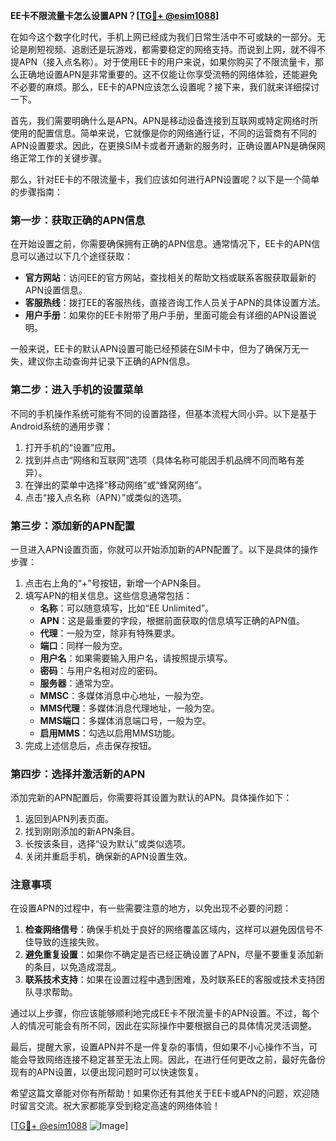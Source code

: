 **EE卡不限流量卡怎么设置APN？[[TG💪+ @esim1088](https://t.me/s/esim1088)]**

在如今这个数字化时代，手机上网已经成为我们日常生活中不可或缺的一部分。无论是刷短视频、追剧还是玩游戏，都需要稳定的网络支持。而说到上网，就不得不提APN（接入点名称）。对于使用EE卡的用户来说，如果你购买了不限流量卡，那么正确地设置APN是非常重要的。这不仅能让你享受流畅的网络体验，还能避免不必要的麻烦。那么，EE卡的APN应该怎么设置呢？接下来，我们就来详细探讨一下。

首先，我们需要明确什么是APN。APN是移动设备连接到互联网或特定网络时所使用的配置信息。简单来说，它就像是你的网络通行证，不同的运营商有不同的APN设置要求。因此，在更换SIM卡或者开通新的服务时，正确设置APN是确保网络正常工作的关键步骤。

那么，针对EE卡的不限流量卡，我们应该如何进行APN设置呢？以下是一个简单的步骤指南：

### 第一步：获取正确的APN信息

在开始设置之前，你需要确保拥有正确的APN信息。通常情况下，EE卡的APN信息可以通过以下几个途径获取：
- **官方网站**：访问EE的官方网站，查找相关的帮助文档或联系客服获取最新的APN设置信息。
- **客服热线**：拨打EE的客服热线，直接咨询工作人员关于APN的具体设置方法。
- **用户手册**：如果你的EE卡附带了用户手册，里面可能会有详细的APN设置说明。

一般来说，EE卡的默认APN设置可能已经预装在SIM卡中，但为了确保万无一失，建议你主动查询并记录下正确的APN信息。

### 第二步：进入手机的设置菜单

不同的手机操作系统可能有不同的设置路径，但基本流程大同小异。以下是基于Android系统的通用步骤：

1. 打开手机的“设置”应用。
2. 找到并点击“网络和互联网”选项（具体名称可能因手机品牌不同而略有差异）。
3. 在弹出的菜单中选择“移动网络”或“蜂窝网络”。
4. 点击“接入点名称（APN）”或类似的选项。

### 第三步：添加新的APN配置

一旦进入APN设置页面，你就可以开始添加新的APN配置了。以下是具体的操作步骤：

1. 点击右上角的“+”号按钮，新增一个APN条目。
2. 填写APN的相关信息。这些信息通常包括：
   - **名称**：可以随意填写，比如“EE Unlimited”。
   - **APN**：这是最重要的字段，根据前面获取的信息填写正确的APN值。
   - **代理**：一般为空，除非有特殊要求。
   - **端口**：同样一般为空。
   - **用户名**：如果需要输入用户名，请按照提示填写。
   - **密码**：与用户名相对应的密码。
   - **服务器**：通常为空。
   - **MMSC**：多媒体消息中心地址，一般为空。
   - **MMS代理**：多媒体消息代理地址，一般为空。
   - **MMS端口**：多媒体消息端口号，一般为空。
   - **启用MMS**：勾选以启用MMS功能。
3. 完成上述信息后，点击保存按钮。

### 第四步：选择并激活新的APN

添加完新的APN配置后，你需要将其设置为默认的APN。具体操作如下：

1. 返回到APN列表页面。
2. 找到刚刚添加的新APN条目。
3. 长按该条目，选择“设为默认”或类似选项。
4. 关闭并重启手机，确保新的APN设置生效。

### 注意事项

在设置APN的过程中，有一些需要注意的地方，以免出现不必要的问题：

1. **检查网络信号**：确保手机处于良好的网络覆盖区域内，这样可以避免因信号不佳导致的连接失败。
2. **避免重复设置**：如果你不确定是否已经正确设置了APN，尽量不要重复添加新的条目，以免造成混乱。
3. **联系技术支持**：如果在设置过程中遇到困难，及时联系EE的客服或技术支持团队寻求帮助。

通过以上步骤，你应该能够顺利地完成EE卡不限流量卡的APN设置。不过，每个人的情况可能会有所不同，因此在实际操作中要根据自己的具体情况灵活调整。

最后，提醒大家，设置APN并不是一件复杂的事情，但如果不小心操作不当，可能会导致网络连接不稳定甚至无法上网。因此，在进行任何更改之前，最好先备份现有的APN设置，以便出现问题时可以快速恢复。

希望这篇文章能对你有所帮助！如果你还有其他关于EE卡或APN的问题，欢迎随时留言交流。祝大家都能享受到稳定高速的网络体验！

[[TG💪+ @esim1088](https://t.me/s/esim1088) ![Image](https://i.postimg.cc/4NQfJmqS/Snipaste-2025-05-13-00-14-12.png)]